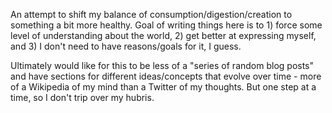 An attempt to shift my balance of consumption/digestion/creation to something a bit more healthy.  Goal of writing things here is to 1) force some level of understanding about the world, 2) get better at expressing myself, and 3) I don't need to have reasons/goals for it, I guess.

Ultimately would like for this to be less of a "series of random blog posts" and have sections for different ideas/concepts that evolve over time - more of a Wikipedia of my mind than a Twitter of my thoughts.  But one step at a time, so I don't trip over my hubris.
